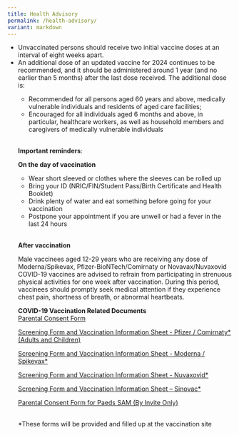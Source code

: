 ```yaml
---
title: Health Advisory
permalink: /health-advisory/
variant: markdown
---
```

<ul>
<li> Unvaccinated persons should receive two initial vaccine doses at an interval of eight weeks apart. </li>
<li> An additional dose of an updated vaccine for 2024 continues to be recommended, and it should be administered around 1 year (and no earlier than 5 months) after the last dose received. The additional dose is: </li> 	
<ul><li>Recommended for all persons aged 60 years and above, medically vulnerable individuals and residents of aged care facilities; 
	</li><li>Encouraged for all individuals aged 6 months and above, in particular, healthcare workers, as well as household members and caregivers of medically vulnerable individuals </li><br></ul>

**Important reminders**:<br>

**On the day of vaccination**<br>

* Wear short sleeved or clothes where the sleeves can be rolled up
* Bring your ID (NRIC/FIN/Student Pass/Birth Certificate and Health Booklet)
* Drink plenty of water and eat something before going for your vaccination
* Postpone your appointment if you are unwell or had a fever in the last 24 hours
<br>

**After vaccination**<br>

Male vaccinees aged 12-29 years who are receiving any dose of Moderna/Spikevax, Pfizer-BioNTech/Comirnaty or Novavax/Nuvaxovid COVID-19 vaccines are advised to refrain from participating in strenuous physical activities for one week after vaccination. During this period, vaccinees should promptly seek medical attention if they experience chest pain, shortness of breath, or abnormal heartbeats.
 <br>
 
 **COVID-19 Vaccination Related Documents**<br>
 [Parental Consent Form](https://go.gov.sg/parcf) <br>
 
[Screening Form and Vaccination Information Sheet - Pfizer / Comirnaty*(Adults and Children)](http://go.gov.sg/visp)<br>

 [Screening Form and Vaccination Information Sheet - Moderna / Spikevax*](https://go.gov.sg/vism)<br>
 
 [Screening Form and Vaccination Information Sheet - Nuvaxovid*](https://go.gov.sg/visn)<br>
 
 [Screening Form and Vaccination Information Sheet – Sinovac*](https://go.gov.sg/viss)<br>
 
 [Parental Consent Form for Paeds SAM (By Invite Only)](https://go.gov.sg/sampcfv2)<br><br>
 
  *These forms will be provided and filled up at the vaccination site</ul>